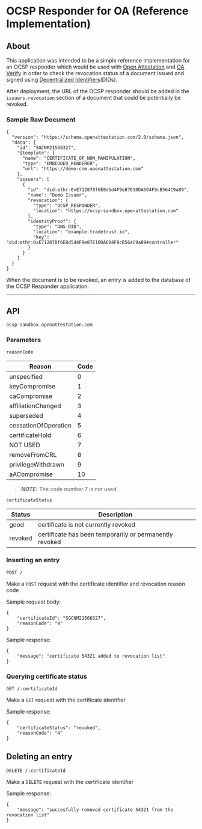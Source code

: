# OCSP Responder for OA (Reference Implementation)

## About

This application was intended to be a simple reference implementation for an OCSP responder which would be used with [Open Attestation](https://www.npmjs.com/package/@govtechsg/open-attestation) and [OA Verify](https://www.npmjs.com/package/@govtechsg/oa-verify) in order to check the revocation status of a document issued and signed using [Decentralized Identifiers](https://www.openattestation.com/docs/appendix/glossary#did)(DIDs).

After deployment, the URL of the OCSP responder should be added in the `issuers.revocation` section of a document that could be potentially be revoked.

### Sample Raw Document

```
{
  "version": "https://schema.openattestation.com/2.0/schema.json",
  "data": {
    "id": "SGCNM21566327",
    "$template": {
      "name": "CERTIFICATE_OF_NON_MANIPULATION",
      "type": "EMBEDDED_RENDERER",
      "url": "https://demo-cnm.openattestation.com"
    },
    "issuers": [
      {
        "id": "did:ethr:0xE712878f6E8d5d4F9e87E10DA604F9cB564C9a89",
        "name": "Demo Issuer",
        "revocation": {
          "type": "OCSP_RESPONDER",
          "location": "https://ocsp-sandbox.openattestation.com"
        },
        "identityProof": {
          "type": "DNS-DID",
          "location": "example.tradetrust.io",
          "key": "did:ethr:0xE712878f6E8d5d4F9e87E10DA604F9cB564C9a89#controller"
        }
      }
    ]
  }
}
```

When the document is to be revoked, an entry is added to the database of the OCSP Responder application.

---

## API

`ocsp-sandbox.openattestation.com`

### Parameters

`reasonCode`

| Reason               | Code |
| -------------------- | ---- |
| unspecified          | 0    |
| keyCompromise        | 1    |
| caCompromise         | 2    |
| affiliationChanged   | 3    |
| superseded           | 4    |
| cessationOfOperation | 5    |
| certificateHold      | 6    |
| NOT USED             | 7    |
| removeFromCRL        | 8    |
| privilegeWithdrawn   | 9    |
| aACompromise         | 10   |

> **_NOTE:_** The code number 7 is not used

`certificateStatus`

| Status  | Description                                             |
| ------- | ------------------------------------------------------- |
| good    | certificate is not currently revoked                    |
| revoked | certificate has been temporarily or permanently revoked |

### Inserting an entry

`POST /`

Make a `POST` request with the certificate identifier and revocation reason code

Sample request body:

```
{
    "certificateId": "SGCNM21566327",
    "reasonCode": "4"
}
```

Sample response:

```
{
    "message": "certificate 54321 added to revocation list"
}
```

### Querying certificate status

`GET /:certificateId`

Make a `GET` request with the certificate identifier

Sample response:

```
{
    "certificateStatus": "revoked",
    "reasonCode": "4"
}
```

## Deleting an entry

`DELETE /:certificateId`

Make a `DELETE` request with the certificate identifier

Sample response:

```
{
    "message": "succesfully removed certificate 54321 from the revocation list"
}
```
